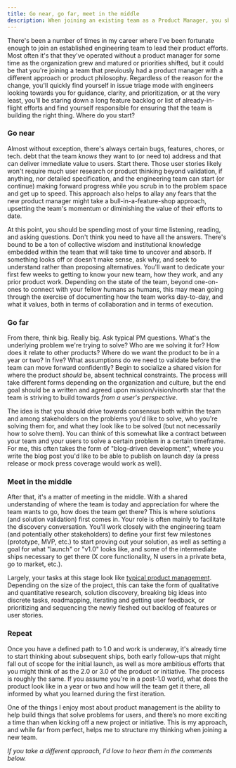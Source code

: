 ```yaml
---
title: Go near, go far, meet in the middle
description: When joining an existing team as a Product Manager, you should tackle those tasks you know you need to tackle, build consensus around a shared product vision, and facilitate discovery for how you will get there.
---
```


There's been a number of times in my career where I've been fortunate enough to join an established engineering team to lead their product efforts. Most often it's that they've operated without a product manager for some time as the organization grew and matured or priorities shifted, but it could be that you're joining a team that previously had a product manager with a different approach or product philosophy. Regardless of the reason for the change, you'll quickly find yourself in issue triage mode with engineers looking towards you for guidance, clarity, and prioritization, or at the very least, you'll be staring down a long feature backlog or list of already-in-flight efforts and find yourself responsible for ensuring that the team is building the right thing. Where do you start?

### Go near

Almost without exception, there's always certain bugs, features, chores, or tech. debt that the team *knows* they want to (or need to) address and that can deliver immediate value to users. Start there. Those user stories likely won't require much user research or product thinking beyond validation, if anything, nor detailed specification, and the engineering team can start (or continue) making forward progress while you scrub in to the problem space and get up to speed. This approach also helps to allay any fears that the new product manager might take a bull-in-a-feature-shop approach, upsetting the team's momentum or diminishing the value of their efforts to date.

At this point, you should be spending most of your time listening, reading, and asking questions. Don't think you need to have all the answers. There's bound to be a ton of collective wisdom and institutional knowledge embedded within the team that will take time to uncover and absorb. If something looks off or doesn't make sense, ask why, and seek to understand rather than proposing alternatives. You'll want to dedicate your first few weeks to getting to know your new team, how they work, and any prior product work. Depending on the state of the team, beyond one-on-ones to connect with your fellow humans as humans, this may mean going through the exercise of documenting how the team works day-to-day, and what it values, both in terms of collaboration and in terms of execution.

### Go far

From there, think big. Really big. Ask typical PM questions. What's the underlying problem we're trying to solve? Who are we solving it for? How does it relate to other products? Where do we want the product to be in a year or two? In five? What assumptions do we need to validate before the team can move forward confidently? Begin to socialize a shared vision for where the product *should* be, absent technical constraints. The process will take different forms depending on the organization and culture, but the end goal should be a written and agreed upon mission/vision/north star that the team is striving to build towards *from a user's perspective*.

The idea is that you should drive towards consensus both within the team and among stakeholders on the problems you'd like to solve, who you're solving them for, and what they look like to be solved (but not necessarily how to solve them). You can think of this somewhat like a contract between your team and your users to solve a certain problem in a certain timeframe. For me, this often takes the form of "blog-driven development", where you write the blog post you'd like to be able to publish on launch day (a press release or mock press coverage would work as well).

### Meet in the middle

After that, it's a matter of meeting in the middle. With a shared understanding of where the team is today and appreciation for where the team wants to go, how does the team get there? This is where solutions (and solution validation) first comes in. Your role is often mainly to facilitate the discovery conversation. You'll work closely with the engineering team (and potentially other stakeholders) to define your first few milestones (prototype, MVP, etc.) to start proving out your solution, as well as setting a goal for what "launch" or "v1.0" looks like, and some of the intermediate ships necessary to get there (X core functionality, N users in a private beta, go to market, etc.).

Largely, your tasks at this stage look like [typical product management](https://www.amazon.com/gp/product/B077NRB36N/?tag=benbalter07-20). Depending on the size of the project, this can take the form of qualitative and quantitative research, solution discovery, breaking big ideas into discrete tasks, roadmapping, iterating and getting user feedback, or prioritizing and sequencing the newly fleshed out backlog of features or user stories.

### Repeat

Once you have a defined path to 1.0 and work is underway, it's already time to start thinking about subsequent ships, both early follow-ups that might fall out of scope for the initial launch, as well as more ambitious efforts that you might think of as the 2.0 or 3.0 of the product or initiative. The process is roughly the same. If you assume you're in a post-1.0 world, what does the product look like in a year or two and how will the team get it there, all informed by what you learned during the first iteration.

One of the things I enjoy most about product management is the ability to help build things that solve problems for users, and there’s no more exciting a time than when kicking off a new project or initiative. This is my approach, and while far from perfect, helps me to structure my thinking when joining a new team.

*If you take a different approach, I'd love to hear them in the comments below.*

